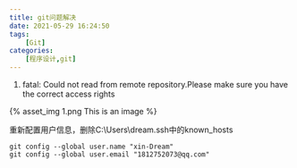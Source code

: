 ```yaml
---
title: git问题解决
date: 2021-05-29 16:24:50
tags: 
    [Git] 
categories: 
    [程序设计,git]
---
```


1. fatal: Could not read from remote repository.Please make sure you have the correct access rights


{% asset_img 1.png This is an image %}

重新配置用户信息，删除C:\Users\dream\.ssh中的known_hosts
```
git config --global user.name "xin-Dream"
git config --global user.email "1812752073@qq.com"
```

